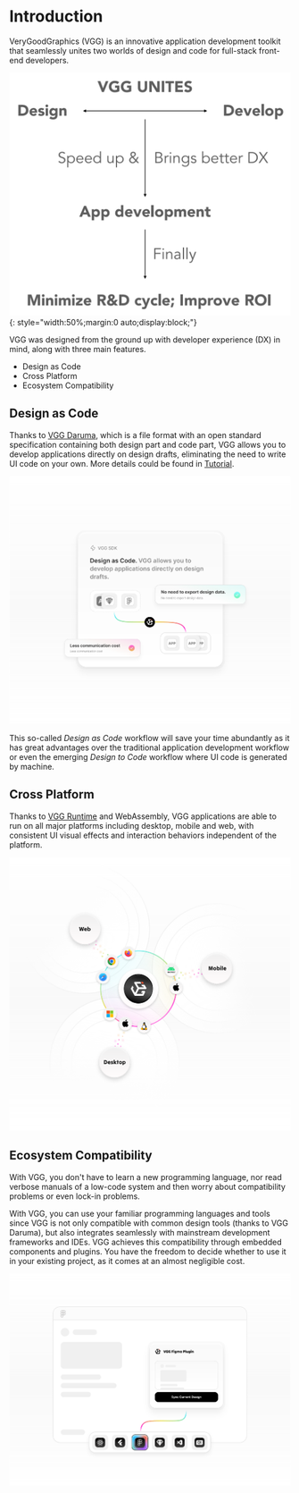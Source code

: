 # Introduction

VeryGoodGraphics (VGG) is an innovative application development toolkit that
seamlessly unites two worlds of design and code for full-stack front-end
developers.

![first_principle](assets/images/principle.png){: style="width:50%;margin:0 auto;display:block;"}

VGG was designed from the ground up with developer experience (DX) in mind,
along with three main features.

- Design as Code
- Cross Platform
- Ecosystem Compatibility

## Design as Code

Thanks to [VGG Daruma](what/daruma.md), which is a file format with an open
standard specification containing both design part and code part, VGG allows
you to develop applications directly on design drafts, eliminating the need to
write UI code on your own. More details could be found in
[Tutorial](tutorial.md).

![design_as_code](assets/images/dac.svg)

This so-called _Design as Code_ workflow will save your time abundantly as it
has great advantages over the traditional application development workflow or
even the emerging _Design to Code_ workflow where UI code is generated by
machine.

## Cross Platform

Thanks to [VGG Runtime](what/runtime.md) and WebAssembly, VGG applications are
able to run on all major platforms including desktop, mobile and web, with
consistent UI visual effects and interaction behaviors independent of the
platform.

![cross_platform](assets/images/platform.svg)

## Ecosystem Compatibility

With VGG, you don't have to learn a new programming language, nor read verbose
manuals of a low-code system and then worry about compatibility problems or
even lock-in problems.

With VGG, you can use your familiar programming languages and tools since VGG
is not only compatible with common design tools (thanks to VGG Daruma), but
also integrates seamlessly with mainstream development frameworks and IDEs. VGG
achieves this compatibility through embedded components and plugins. You have
the freedom to decide whether to use it in your existing project, as it comes
at an almost negligible cost.

![ecosystem_compatibility](assets/images/ecosystem.svg)

